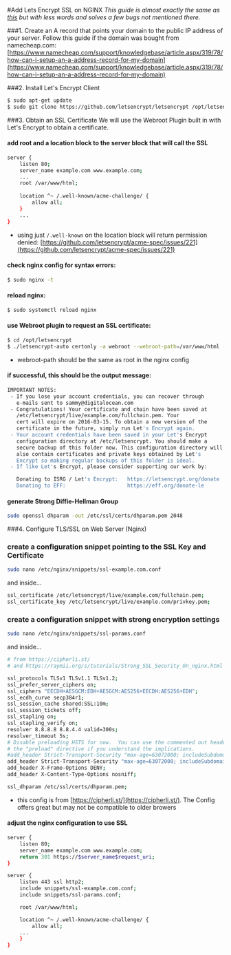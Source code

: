 #Add Lets Encrypt SSL on NGINX
<i> This guide is almost exactly the same as [this](https://www.digitalocean.com/community/tutorials/how-to-secure-nginx-with-let-s-encrypt-on-ubuntu-16-04) but with less words and solves a few bugs not mentioned there.</i>

###1. Create an A record that points your domain to the public IP address of your server.
Follow this guide if the domain was bought from namecheap.com: [https://www.namecheap.com/support/knowledgebase/article.aspx/319/78/how-can-i-setup-an-a-address-record-for-my-domain](https://www.namecheap.com/support/knowledgebase/article.aspx/319/78/how-can-i-setup-an-a-address-record-for-my-domain)

###2. Install Let's Encrypt Client
```bash
$ sudo apt-get update
$ sudo git clone https://github.com/letsencrypt/letsencrypt /opt/letsencrypt
```

###3. Obtain an SSL Certificate
We will use the Webroot Plugin built in with Let's Encrypt to obtain a certificate.

#### add <b>root</b> and a <b>location</b> block to the server block that will call the SSL
```bash
server {
    listen 80;
    server_name example.com www.example.com;
    ...
    root /var/www/html;
    
    location ^~ /.well-known/acme-challenge/ {
        allow all;
    }
    ...
}
```
* using just `/.well-known` on the location block will return permission denied: [https://github.com/letsencrypt/acme-spec/issues/221](https://github.com/letsencrypt/acme-spec/issues/221)

#### check nginx config for syntax errors:
```bash
$ sudo nginx -t
```
#### reload nginx:
```bash
$ sudo systemctl reload nginx
```
#### use Webroot plugin to request an SSL certificate:
```bash
$ cd /opt/letsencrypt
$ ./letsencrypt-auto certonly -a webroot --webroot-path=/var/www/html -d example.com -d www.example.com
```
* webroot-path should be the same as root in the nginx config

#### if successful, this should be the output message:
```bash
IMPORTANT NOTES:
 - If you lose your account credentials, you can recover through
   e-mails sent to sammy@digitalocean.com
 - Congratulations! Your certificate and chain have been saved at
   /etc/letsencrypt/live/example.com/fullchain.pem. Your
   cert will expire on 2016-03-15. To obtain a new version of the
   certificate in the future, simply run Let's Encrypt again.
 - Your account credentials have been saved in your Let's Encrypt
   configuration directory at /etc/letsencrypt. You should make a
   secure backup of this folder now. This configuration directory will
   also contain certificates and private keys obtained by Let's
   Encrypt so making regular backups of this folder is ideal.
 - If like Let's Encrypt, please consider supporting our work by:

   Donating to ISRG / Let's Encrypt:   https://letsencrypt.org/donate
   Donating to EFF:                    https://eff.org/donate-le
```

#### generate Strong Diffie-Hellman Group
```bash
sudo openssl dhparam -out /etc/ssl/certs/dhparam.pem 2048
```

###4. Configure TLS/SSL on Web Server (Nginx)

### create a configuration snippet pointing to the SSL Key and Certificate
```bash
sudo nano /etc/nginx/snippets/ssl-example.com.conf
```
and inside...
```bash
ssl_certificate /etc/letsencrypt/live/example.com/fullchain.pem;
ssl_certificate_key /etc/letsencrypt/live/example.com/privkey.pem;
```

### create a configuration snippet with strong encryption settings
```bash
sudo nano /etc/nginx/snippets/ssl-params.conf
```
and inside...
```bash
# from https://cipherli.st/
# and https://raymii.org/s/tutorials/Strong_SSL_Security_On_nginx.html

ssl_protocols TLSv1 TLSv1.1 TLSv1.2;
ssl_prefer_server_ciphers on;
ssl_ciphers "EECDH+AESGCM:EDH+AESGCM:AES256+EECDH:AES256+EDH";
ssl_ecdh_curve secp384r1;
ssl_session_cache shared:SSL:10m;
ssl_session_tickets off;
ssl_stapling on;
ssl_stapling_verify on;
resolver 8.8.8.8 8.8.4.4 valid=300s;
resolver_timeout 5s;
# Disable preloading HSTS for now.  You can use the commented out header line that includes
# the "preload" directive if you understand the implications.
#add_header Strict-Transport-Security "max-age=63072000; includeSubdomains; preload";
add_header Strict-Transport-Security "max-age=63072000; includeSubdomains";
add_header X-Frame-Options DENY;
add_header X-Content-Type-Options nosniff;

ssl_dhparam /etc/ssl/certs/dhparam.pem;
```
* this config is from [https://cipherli.st/](https://cipherli.st/). The Config offers great but may not be compatible to older browers

#### adjust the nginx configuration to use SSL
```bash
server {
    listen 80;
    server_name example.com www.example.com;
    return 301 https://$server_name$request_uri;
}

server {
    listen 443 ssl http2;
    include snippets/ssl-example.com.conf;
    include snippets/ssl-params.conf;

    root /var/www/html;

    location ^~ /.well-known/acme-challenge/ {
        allow all;
    ...
    }
}
```
